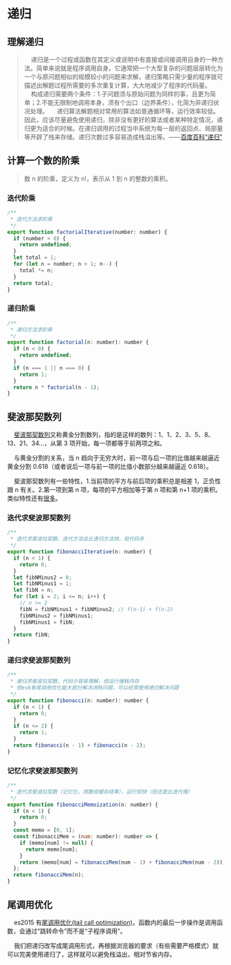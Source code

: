 # 递归

## 理解递归

> &nbsp;&nbsp;&nbsp;&nbsp;递归是一个过程或函数在其定义或说明中有直接或间接调用自身的一种方法。简单来说就是程序调用自身。它通常把一个大型复杂的问题层层转化为一个与原问题相似的规模较小的问题来求解，递归策略只需少量的程序就可描述出解题过程所需要的多次重复计算，大大地减少了程序的代码量。
> &nbsp;&nbsp;&nbsp;&nbsp;构成递归需要两个条件：1.子问题须与原始问题为同样的事，且更为简单；2.不能无限制地调用本身，须有个出口（边界条件），化简为非递归状况处理。
> &nbsp;&nbsp;&nbsp;&nbsp;递归算法解题相对常用的算法如普通循环等，运行效率较低。因此，应该尽量避免使用递归，除非没有更好的算法或者某种特定情况，递归更为适合的时候。在递归调用的过程当中系统为每一层的返回点、局部量等开辟了栈来存储。递归次数过多容易造成栈溢出等。——[百度百科“递归”](https://baike.baidu.com/item/%E9%80%92%E5%BD%92/1740695)

## 计算一个数的阶乘

> 数 n 的阶乘，定义为 n!，表示从 1 到 n 的整数的乘积。

### 迭代阶乘

```js
/**
 * 迭代方法求阶乘
 */
export function factorialIterative(number: number) {
  if (number < 0) {
    return undefined;
  }
  let total = 1;
  for (let n = number; n > 1; n--) {
    total *= n;
  }
  return total;
}
```

### 递归阶乘

```js
/**
 * 递归方法求阶乘
 */
export function factorial(n: number): number {
  if (n < 0) {
    return undefined;
  }
  if (n === 1 || n === 0) {
    return 1;
  }
  return n * factorial(n - 1);
}
```

## 斐波那契数列

&nbsp;&nbsp;&nbsp;&nbsp;[斐波那契数列](https://baike.baidu.com/item/%E6%96%90%E6%B3%A2%E9%82%A3%E5%A5%91%E6%95%B0%E5%88%97/99145?fr=aladdin)又称黄金分割数列，指的是这样的数列：1、1、2、3、5、8、13、21、34...，从第 3 项开始，每一项都等于前两项之和。

&nbsp;&nbsp;&nbsp;&nbsp;与黄金分割的关系，当 n 趋向于无穷大时，前一项与后一项的比值越来越逼近黄金分割 0.618（或者说后一项与前一项的比值小数部分越来越逼近 0.618）。

&nbsp;&nbsp;&nbsp;&nbsp;斐波那契数列有一些特性，1.当前项的平方与前后项的乘积总是相差 1，正负性跟 n 有关。2.第一项到第 n 项，每项的平方相加等于第 n 项和第 n+1 项的乘积。类似特性还有[很多](https://baike.baidu.com/item/%E6%96%90%E6%B3%A2%E9%82%A3%E5%A5%91%E6%95%B0%E5%88%97/99145?fr=aladdin)。

### 迭代求斐波那契数列

```js
/**
 * 迭代求斐波拉契数，迭代方法会比递归方法快，但代码多
 */
export function fibonacciIterative(n: number) {
  if (n < 1) {
    return 0;
  }
  let fibNMinus2 = 0;
  let fibNMinus1 = 1;
  let fibN = n;
  for (let i = 2; i <= n; i++) {
    // n >= 2
    fibN = fibNMinus1 + fibNMinus2; // f(n-1) + f(n-2)
    fibNMinus2 = fibNMinus1;
    fibNMinus1 = fibN;
  }
  return fibN;
}
```

### 递归求斐波那契数列

```js
/**
 * 递归求斐波拉契数，代码少容易理解，但运行慢耗内存
 * 但es6有尾调用优化能大部分解决消耗问题，可以经常使用递归解决问题
 */
export function fibonacci(n: number): number {
  if (n < 1) {
    return 0;
  }
  if (n <= 2) {
    return 1;
  }
  return fibonacci(n - 1) + fibonacci(n - 2);
}
```

### 记忆化求斐波那契数列

```js
/**
 * 迭代求斐波拉契数（记忆化，用数组缓存结果），运行较快（但还是比迭代慢）
 */
export function fibonacciMemoization(n: number) {
  if (n < 1) {
    return 0;
  }
  const memo = [0, 1];
  const fibonacciMem = (num: number): number => {
    if (memo[num] != null) {
      return memo[num];
    }
    return (memo[num] = fibonacciMem(num - 1) + fibonacciMem(num - 2));
  };
  return fibonacciMem(n);
}
```

## 尾调用优化

&nbsp;&nbsp;&nbsp;&nbsp;es2015 有[尾调用优化(tail call optimization)](http://www.ruanyifeng.com/blog/2015/04/tail-call.html)，函数内的最后一步操作是调用函数，会通过“跳转命令”而不是“子程序调用”。

&nbsp;&nbsp;&nbsp;&nbsp;我们把递归改写成尾调用形式，再根据浏览器的要求（有些需要严格模式）就可以完美使用递归了，这样就可以避免栈溢出，相对节省内存。
